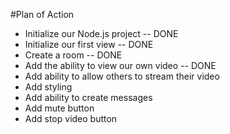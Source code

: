 #Plan of Action

- Initialize our Node.js project  -- DONE
- Initialize our first view -- DONE
- Create a room -- DONE 
- Add the ability to view our own video -- DONE
- Add ability to allow others to stream their video
- Add styling
- Add ability to create messages
- Add mute button
- Add stop video button